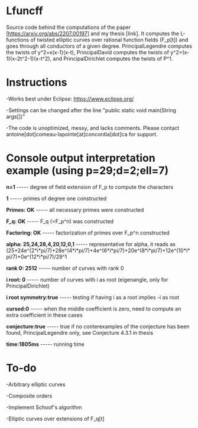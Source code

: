 # Lfuncff
Source code behind the computations of the paper [https://arxiv.org/abs/2207.00197] and my thesis [link]. It computes the L-functions of twisted elliptic curves over rational function fields (F_p[t]) and goes through all conductors of a given degree. PrincipalLegendre computes the twists of y^2=x(x-1)(x-t), PrincipalDavid computes the twists of y^2=(x-1)(x-2t^2-1)(x-t^2), and PrincipalDirichlet computes the twists of P^1.

# Instructions
-Works best under Eclipse: https://www.eclipse.org/

-Settings can be changed after the line "public static void main(String args[])"

-The code is unoptimized, messy, and lacks comments. Please contact antoine[dot]comeau-lapointe[at]concordia[dot]ca for support.

# Console output interpretation example (using p=29;d=2;ell=7)
**n=1**                              ----- degree of field extension of F_p to compute the characters

**1**                                ----- primes of degree one constructed

**Primes: OK**                       ----- all necessary primes were constructed

**F_q: OK**                          ----- F_q (=F_p^n) was constructed

**Factoring: OK**                    ----- factorization of primes over F_p^n constructed

**alpha: 25,24,28,4,20,12,0,1**      ----- representative for alpha, it reads as (25+24e^(2\*i\*pi/7)+28e^(4\*i\*pi/7)+4e^(6\*i\*pi/7)+20e^(8\*i\*pi/7)+12e^(10\*i\*pi/7)+0e^(12\*i\*pi/7)/29^1

**rank 0: 2512**                     ----- number of curves with rank 0

**i root: 0**                        ----- number of curves with i as root (eigenangle, only for PrincipalDirichlet)

**i root symmetry:true**             ----- testing if having i as a root implies -i as root

**cursed:0**                         ----- when the middle coefficient is zero, need to compute an extra coefficient in these cases

**conjecture:true**                  ----- true if no conterexamples of the conjecture has been found, PrincipalLegendre only, see Conjecture 4.3.1 in thesis

**time:1805ms**                      ----- running time

# To-do
-Arbitrary elliptic curves

-Composite orders

-Implement Schoof's algorithm

-Elliptic curves over extensions of F_q[t]
